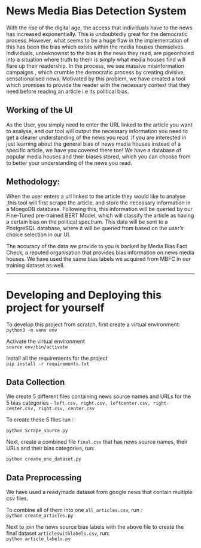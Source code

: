 # News Media Bias Detection System


With the rise of the digital age, the access that individuals have to the news has increased exponentially. This is undoubtedly great for the democratic process. However, what seems to be a huge flaw in the implementation of this has been the bias which exists within the media houses themselves. Individuals, unbeknownst to the bias in the news they read, are pigeonholed into a situation where truth to them is simply what media houses find will flare up their readership. In the process, we see massive misinformation campaigns , which crumble the democratic process by creating divisive, sensationalised news.
Motivated by this problem, we have created a tool which promises to provide the reader with the necessary context that they need before reading an article i.e its political bias.

## Working of the UI
As the User, you simply need to enter the URL linked to the article you want to analyse, and our tool will output the necessary information you need to get a clearer understanding of the news you read.
If you are interested in just learning about the general bias of news media houses instead of a specific article, we have you covered there too! We have a database of popular media houses and their biases stored, which you can choose from to better your understanding of the news you read.

## Methodology:
When the user enters a url linked to the article they would like to analyse ,this tool will first scrape the article, and store the necessary information in a MongoDB database. Following this, this information will be queried by our Fine-Tuned pre-trained BERT Model, which will classify the article as having a certain bias on the political spectrum. This data will be sent to a  PostgreSQL database, where it will be queried from based on the user’s choice selection in our UI.

The accuracy of the data we provide to you is backed by Media Bias Fact Check, a reputed organisation that provides bias information on news media houses. We have used the same bias labels we acquired from MBFC  in our training dataset as well.

<hr>

# Developing and Deploying this project for yourself

To develop this project from scratch, first create a virtual environment: <br>
` python3 -m venv env ` <br>

Activate the virtual environment <br>
` source env/bin/activate ` <br>

Install all the requirements for the project <br>
` pip install -r requirements.txt `<br>


## Data Collection 
We create 5 different files containing news source names and URLs for the 5 bias categories - ` left.csv, right.csv, leftcenter.csv, right-center.csv, right.csv, center.csv ` <br>

To create these 5 files run : <br>

` python Scrape_source.py ` <br>
 
Next, create a combined file ` final.csv ` that has news source names, their URLs and their bias categories, run: <br>

` python create_one_dataset.py `

## Data Preprocessing

We have used a readymade dataset from google news that contain multiple csv files.

To combine all of them into one ` all_articles.csv `, run : <br>
` python create_articles.py `

Next to join the news source bias labels with the above file to create the final dataset `articleswithlabels.csv`, run: <br>
` python article_labels.py `


